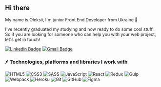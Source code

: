 ## Hi there <img src="https://github.com/blackcater/blackcater/raw/main/images/Hi.gif" height="16"/>

My name is Oleksii, I'm junior Front End Developer from Ukraine 🙂 

I've recently graduated my studying and now ready to do some cool stuff. So if you are looking for someone who can help you with your web project, let's get in touch!

[![Linkedin Badge](https://img.shields.io/badge/-oleksiidvornik-blue?style=flat-square&logo=Linkedin&logoColor=white&link=https://www.linkedin.com/in/alexeydvornik/)](https://www.linkedin.com/in/oleksiidvornik/)
[![Gmail Badge](https://img.shields.io/badge/-alexey.dvornik@gmail.com-c14438?style=flat-square&logo=Gmail&logoColor=white&link=mailto:alexey.dvornik@gmail.com)](mailto:alexey.dvornik@gmail.com)

### ⚡ Technologies, platforms and libraries I work with

![HTML5](https://img.shields.io/badge/html5-%23E34F26.svg?style=for-the-badge&logo=html5&logoColor=white)
![CSS3](https://img.shields.io/badge/css3-%231572B6.svg?style=for-the-badge&logo=css3&logoColor=white)
![SASS](https://img.shields.io/badge/SASS-hotpink.svg?style=for-the-badge&logo=SASS&logoColor=white)
![JavaScript](https://img.shields.io/badge/javascript-%23323330.svg?style=for-the-badge&logo=javascript&logoColor=%23F7DF1E)
![React](https://img.shields.io/badge/react-%2320232a.svg?style=for-the-badge&logo=react&logoColor=%2361DAFB)
![Redux](https://img.shields.io/badge/redux-%23593d88.svg?style=for-the-badge&logo=redux&logoColor=white)
![Gulp](https://img.shields.io/badge/GULP-%23CF4647.svg?style=for-the-badge&logo=gulp&logoColor=white)
![Webpack](https://img.shields.io/badge/webpack-%238DD6F9.svg?style=for-the-badge&logo=webpack&logoColor=black)
![Heroku](https://img.shields.io/badge/heroku-%23430098.svg?style=for-the-badge&logo=heroku&logoColor=white)
![Git](https://img.shields.io/badge/git-%23F05033.svg?style=for-the-badge&logo=git&logoColor=white)
![GitHub](https://img.shields.io/badge/github-%23121011.svg?style=for-the-badge&logo=github&logoColor=white)
![Figma](https://img.shields.io/badge/figma-%23F24E1E.svg?style=for-the-badge&logo=figma&logoColor=white)
